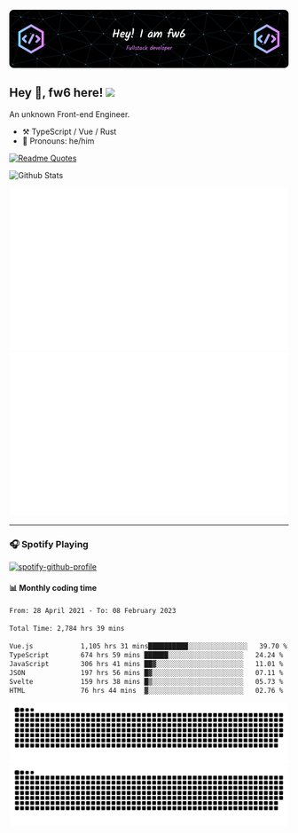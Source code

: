 ![Header](github-header-image.png)

## Hey 👋, fw6 here! <img src="https://github.githubassets.com/images/mona-whisper.gif" height="24" />


An unknown Front-end Engineer.

-   :hammer_and_pick: TypeScript / Vue / Rust
-   :man: Pronouns: he/him


[![Readme Quotes](https://quotes-github-readme.vercel.app/api?type=horizontal&theme=algolia)](https://github.com/piyushsuthar/github-readme-quotes)



![Github Stats](https://github-readme-stats.vercel.app/api?username=fw6&bg_color=30,e96443,904e95&title_color=fff&text_color=fff)

![](https://raw.githubusercontent.com/fw6/github-stats-transparent/output/generated/overview.svg)
![](https://raw.githubusercontent.com/fw6/github-stats-transparent/output/generated/languages.svg)


---

### 🎧 Spotify Playing

<!-- ![spotify-github-profile](/img/default.svg) -->

[![spotify-github-profile](https://spotify-github-profile.vercel.app/api/view?uid=r6wn4hdvypv0lkzyrj0e0pjct&cover_image=true&theme=default&bar_color=53b14f&bar_color_cover=true)](https://github.com/kittinan/spotify-github-profile)
#### :bar_chart: Monthly coding time

<!--START_SECTION:waka-->

```text
From: 28 April 2021 - To: 08 February 2023

Total Time: 2,784 hrs 39 mins

Vue.js            1,105 hrs 31 mins██████████░░░░░░░░░░░░░░░   39.70 %
TypeScript        674 hrs 59 mins ██████░░░░░░░░░░░░░░░░░░░   24.24 %
JavaScript        306 hrs 41 mins ██▓░░░░░░░░░░░░░░░░░░░░░░   11.01 %
JSON              197 hrs 56 mins █▓░░░░░░░░░░░░░░░░░░░░░░░   07.11 %
Svelte            159 hrs 38 mins █▒░░░░░░░░░░░░░░░░░░░░░░░   05.73 %
HTML              76 hrs 44 mins  ▓░░░░░░░░░░░░░░░░░░░░░░░░   02.76 %
```

<!--END_SECTION:waka-->




![github contribution grid snake animation](https://raw.githubusercontent.com/platane/platane/output/github-contribution-grid-snake-dark.svg#gh-dark-mode-only)![github contribution grid snake animation](https://raw.githubusercontent.com/platane/platane/output/github-contribution-grid-snake.svg#gh-light-mode-only)
